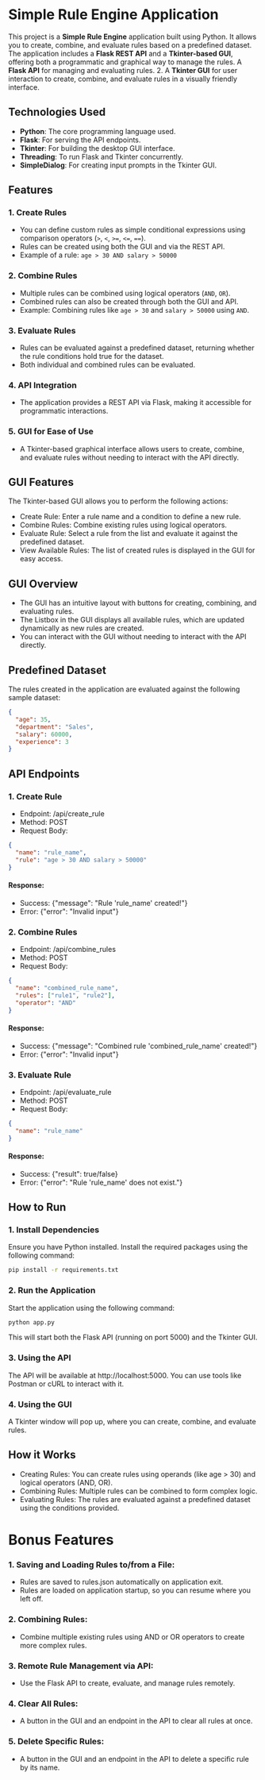 # Simple Rule Engine Application

This project is a **Simple Rule Engine** application built using Python. It allows you to create, combine, and evaluate rules based on a predefined dataset. The application includes a **Flask REST API** and a **Tkinter-based GUI**, offering both a programmatic and graphical way to manage the rules.
A **Flask API** for managing and evaluating rules.
2. A **Tkinter GUI** for user interaction to create, combine, and evaluate rules in a visually friendly interface.

## Technologies Used

- **Python**: The core programming language used.
- **Flask**: For serving the API endpoints.
- **Tkinter**: For building the desktop GUI interface.
- **Threading**: To run Flask and Tkinter concurrently.
- **SimpleDialog**: For creating input prompts in the Tkinter GUI.
  
## Features

### 1. Create Rules
- You can define custom rules as simple conditional expressions using comparison operators (`>`, `<`, `>=`, `<=`, `==`).
- Rules can be created using both the GUI and via the REST API.
- Example of a rule: `age > 30 AND salary > 50000`

### 2. Combine Rules
- Multiple rules can be combined using logical operators (`AND`, `OR`).
- Combined rules can also be created through both the GUI and API.
- Example: Combining rules like `age > 30` and `salary > 50000` using `AND`.

### 3. Evaluate Rules
- Rules can be evaluated against a predefined dataset, returning whether the rule conditions hold true for the dataset.
- Both individual and combined rules can be evaluated.

### 4. API Integration
- The application provides a REST API via Flask, making it accessible for programmatic interactions.

### 5. GUI for Ease of Use
- A Tkinter-based graphical interface allows users to create, combine, and evaluate rules without needing to interact with the API directly.

## GUI Features
The Tkinter-based GUI allows you to perform the following actions:

- Create Rule: Enter a rule name and a condition to define a new rule.
- Combine Rules: Combine existing rules using logical operators.
- Evaluate Rule: Select a rule from the list and evaluate it against the predefined dataset.
- View Available Rules: The list of created rules is displayed in the GUI for easy access.
## GUI Overview
- The GUI has an intuitive layout with buttons for creating, combining, and evaluating rules.
- The Listbox in the GUI displays all available rules, which are updated dynamically as new rules are created.
- You can interact with the GUI without needing to interact with the API directly.

## Predefined Dataset

The rules created in the application are evaluated against the following sample dataset:

```json
{
  "age": 35,
  "department": "Sales",
  "salary": 60000,
  "experience": 3
}
```
## API Endpoints
### 1. Create Rule
- Endpoint: /api/create_rule
- Method: POST
- Request Body:
```json
{
  "name": "rule_name",
  "rule": "age > 30 AND salary > 50000"
}
```
#### Response:
- Success: {"message": "Rule 'rule_name' created!"}
- Error: {"error": "Invalid input"}
### 2. Combine Rules
- Endpoint: /api/combine_rules
- Method: POST
- Request Body:
```json
{
  "name": "combined_rule_name",
  "rules": ["rule1", "rule2"],
  "operator": "AND"
}
```
#### Response:
- Success: {"message": "Combined rule 'combined_rule_name' created!"}
- Error: {"error": "Invalid input"}
### 3. Evaluate Rule
- Endpoint: /api/evaluate_rule
- Method: POST
- Request Body:
```json
{
  "name": "rule_name"
}
```
#### Response:
- Success: {"result": true/false}
- Error: {"error": "Rule 'rule_name' does not exist."}

## How to Run
### 1. Install Dependencies
Ensure you have Python installed. Install the required packages using the following command:

```bash
pip install -r requirements.txt
```
### 2. Run the Application
Start the application using the following command:

```bash
python app.py
```
This will start both the Flask API (running on port 5000) and the Tkinter GUI.

### 3. Using the API
The API will be available at http://localhost:5000. You can use tools like Postman or cURL to interact with it.

### 4. Using the GUI
A Tkinter window will pop up, where you can create, combine, and evaluate rules.

## How it Works
- Creating Rules: You can create rules using operands (like age > 30) and logical operators (AND, OR).
- Combining Rules: Multiple rules can be combined to form complex logic.
- Evaluating Rules: The rules are evaluated against a predefined dataset using the conditions provided.

# Bonus Features
### **1. Saving and Loading Rules to/from a File:**
- Rules are saved to rules.json automatically on application exit.
- Rules are loaded on application startup, so you can resume where you left off.
### **2. Combining Rules:**
- Combine multiple existing rules using AND or OR operators to create more complex rules.
### **3. Remote Rule Management via API:**
- Use the Flask API to create, evaluate, and manage rules remotely.
### **4. Clear All Rules:**
- A button in the GUI and an endpoint in the API to clear all rules at once.
### **5. Delete Specific Rules:**
- A button in the GUI and an endpoint in the API to delete a specific rule by its name.
